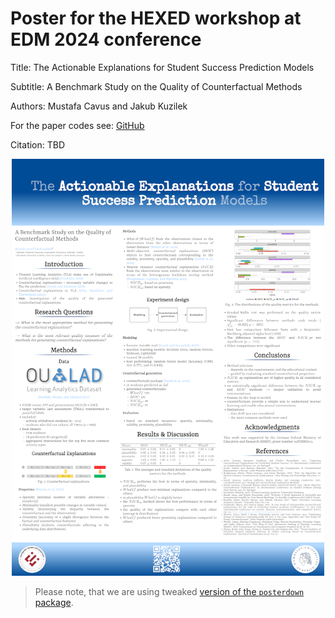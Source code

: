 
# Poster for the HEXED workshop at EDM 2024 conference

Title: The Actionable Explanations for Student Success Prediction Models

Subtitle: A Benchmark Study on the Quality of Counterfactual Methods

Authors: Mustafa Cavus and Jakub Kuzilek

For the paper codes see: [GitHub](https://github.com/mcavs/HEXED2024_paper)

Citation: TBD

<center>
<img src="https://github.com/jakubkuzilek/hexed_2024_poster/blob/master/figures/hexed_poster_port_2024.png" width="500">
</center>

> Please note, that we are using tweaked [version of the `posterdown` package](https://github.com/jakubkuzilek/posterdown).